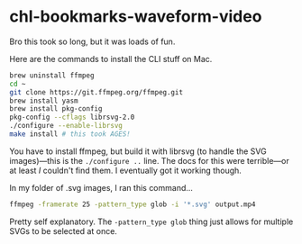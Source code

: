 # chl-bookmarks-waveform-video

Bro this took so long, but it was loads of fun.

Here are the commands to install the CLI stuff on Mac.

```bash
brew uninstall ffmpeg
cd ~
git clone https://git.ffmpeg.org/ffmpeg.git
brew install yasm
brew install pkg-config
pkg-config --cflags librsvg-2.0
./configure --enable-librsvg
make install # this took AGES!
```

You have to install ffmpeg, but build it with librsvg (to handle the SVG images)—this is the `./configure ..` line. The docs for this were terrible—or at least _I_ couldn't find them. I eventually got it working though.

In my folder of .svg images, I ran this command... 

```bash
ffmpeg -framerate 25 -pattern_type glob -i '*.svg' output.mp4
```

Pretty self explanatory. The `-pattern_type glob` thing just allows for multiple SVGs to be selected at once.
